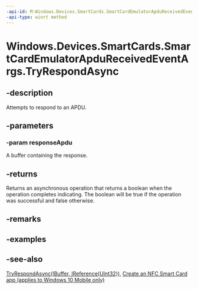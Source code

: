 ```yaml
---
-api-id: M:Windows.Devices.SmartCards.SmartCardEmulatorApduReceivedEventArgs.TryRespondAsync(Windows.Storage.Streams.IBuffer)
-api-type: winrt method
---
```


<!-- Method syntax
public Windows.Foundation.IAsyncOperation<bool> TryRespondAsync(Windows.Storage.Streams.IBuffer responseApdu)
-->

# Windows.Devices.SmartCards.SmartCardEmulatorApduReceivedEventArgs.TryRespondAsync

## -description
Attempts to respond to an APDU.

## -parameters
### -param responseApdu
A buffer containing the response.

## -returns
Returns an asynchronous operation that returns a boolean when the operation completes indicating. The boolean will be true if the operation was successful and false otherwise.

## -remarks

## -examples

## -see-also
[TryRespondAsync(IBuffer, IReference(UInt32))](smartcardemulatorapdureceivedeventargs_tryrespondasync_968497288.md), [Create an NFC Smart Card app (applies to Windows 10 Mobile only)](/windows/uwp/devices-sensors/host-card-emulation)
